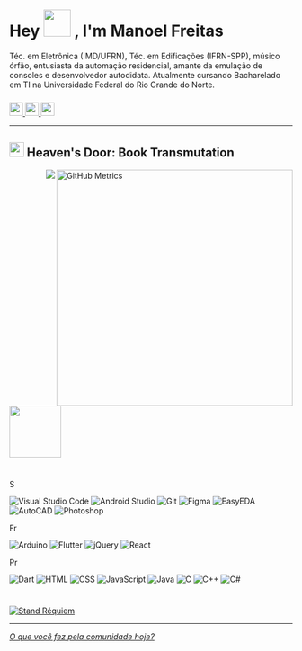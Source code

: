 <h1> 
  Hey 
  <img src="https://media.giphy.com/media/iigp4VDyf5dCLRlGkm/giphy.gif" width = "48" /> 
  , I'm Manoel Freitas
</h1>

  Téc. em Eletrônica (IMD/UFRN), Téc. em Edificações (IFRN-SPP), músico órfão, entusiasta da automação residencial, amante da emulação de consoles e desenvolvedor autodidata. Atualmente cursando Bacharelado em TI na Universidade Federal do Rio Grande do Norte.

<h3> </h3>

<div> 
  <a href="https://br.linkedin.com/in/josmanoel">
    <img src="https://img.shields.io/badge/LinkedIn-0077B5?style=for-the-badge&logo=linkedin&logoColor=white" height="24"/>
  </a>
    
  <a href="https://medium.com/@ManoelFreitas">
    <img src="https://img.shields.io/badge/Medium-12100E?style=for-the-badge&logo=medium&logoColor=white" height="24"/>
  </a>
  
  <a href="mailto:josmanoel.freitas@gmail.com">
    <img src="https://img.shields.io/badge/Gmail-D14836?style=for-the-badge&logo=gmail&logoColor=white" height="24"/>
  </a>
</div>


***

<h2>
  <img src="https://i.imgur.com/cpOXO53.gif" width = "26"/> 
  Heaven's Door: Book Transmutation
</h2>

<img align="right" alt="GitHub Metrics" src="https://gist.githubusercontent.com/JosManoel/277fce64135765cd65dd083c0be9de16/raw/b1301c88e6fa3b3978f9007014f536f45d7703b6/metrics.svg" width="420"/>
  
  
<!-- --------------------------------------------------------------------- -->

<img align="right" src="https://gist.githubusercontent.com/JosManoel/277fce64135765cd65dd083c0be9de16/raw/1e0c2de7563534abe630a2d6be6eb54376e143e6/badge_coffee&music&code.svg"/> 

<img src="https://i.imgur.com/DwsoBvD.gif" width = "92"/> 

<h1> 
  
</h1>

<!-- Software and tools -->
<img src="https://gist.githubusercontent.com/JosManoel/277fce64135765cd65dd083c0be9de16/raw/1e0c2de7563534abe630a2d6be6eb54376e143e6/title_software_and_tools.svg" alt="Software and tools" height="16" />

<p>
    <img alt="Visual Studio Code" src="https://img.shields.io/badge/Visual%20Studio%20Code-0078d7.svg?logo=visual-studio-code&logoColor=white"/>
    <img alt="Android Studio" src="https://img.shields.io/badge/Android%20Studio-008678.svg?logo=android-studio&logoColor=white"/>
    <img alt="Git" src="https://img.shields.io/badge/Git-F05033.svg?logo=git&logoColor=white"/>
    <img alt="Figma" src="https://gist.githubusercontent.com/JosManoel/277fce64135765cd65dd083c0be9de16/raw/1e0c2de7563534abe630a2d6be6eb54376e143e6/badge_figma.svg"/>
    <img alt="EasyEDA" src="https://gist.githubusercontent.com/JosManoel/277fce64135765cd65dd083c0be9de16/raw/1e0c2de7563534abe630a2d6be6eb54376e143e6/badge_easyeda.svg"/>
    <img alt="AutoCAD" src="https://gist.githubusercontent.com/JosManoel/277fce64135765cd65dd083c0be9de16/raw/1e0c2de7563534abe630a2d6be6eb54376e143e6/badge_autocad.svg"/>
    <img alt="Photoshop" src="https://gist.githubusercontent.com/JosManoel/277fce64135765cd65dd083c0be9de16/raw/1e0c2de7563534abe630a2d6be6eb54376e143e6/badge_photoshop.svg"/>

</p>


<!-- Frameworks and libraries -->
<img src="https://gist.githubusercontent.com/JosManoel/277fce64135765cd65dd083c0be9de16/raw/1e0c2de7563534abe630a2d6be6eb54376e143e6/title_frameworks_and_libraries.svg" alt="Frameworks and libraries" height="16" />

<p>
    <img alt="Arduino" src="https://img.shields.io/badge/-Arduino-00979D?logo=Arduino&logoColor=white"/>
    <img alt="Flutter" src="https://img.shields.io/badge/Flutter-02569B.svg?logo=flutter&logoColor=white"/>
    <img alt="jQuery" src="https://gist.githubusercontent.com/JosManoel/277fce64135765cd65dd083c0be9de16/raw/1c529767e3bfc8e934d8295f0c4c637b5f8cf301/badge_jquery.svg"/>
    <img alt="React" src="https://img.shields.io/badge/React-20232a.svg?logo=react&logoColor=%2361DAFB"/>
</p>


<!-- Programming languages -->
<img src="https://gist.githubusercontent.com/JosManoel/277fce64135765cd65dd083c0be9de16/raw/1e0c2de7563534abe630a2d6be6eb54376e143e6/title_programming_languages.svg" alt="Programming languages" height="16" />

<p>
  <img alt="Dart" src="https://img.shields.io/badge/Dart-15A6C4.svg?logo=dart&logoColor=white"/>
  <img alt="HTML" src="https://img.shields.io/badge/HTML-E34F26.svg?logo=html5&logoColor=white"/>
  <img alt="CSS" src="https://img.shields.io/badge/CSS-1572B6.svg?logo=css3&logoColor=white"/>
  <img alt="JavaScript" src="https://img.shields.io/badge/JavaScript-F7DF1E.svg?logo=javascript&logoColor=black"/>
  <img alt="Java" src="https://img.shields.io/badge/Java-007396.svg?logo=java&logoColor=white"/>
  <img alt="C" src="https://custom-icon-badges.herokuapp.com/badge/C-03599C.svg?logo=c-in-hexagon&logoColor=white"/>
  <img alt="C++" src="https://custom-icon-badges.herokuapp.com/badge/C++-9C033A.svg?logo=cpp2&logoColor=white"/>
  <img alt="C#" src="https://custom-icon-badges.herokuapp.com/badge/C%23-68217A.svg?logo=cs2&logoColor=white"/>
</p>

<h1> 
  
</h1>

<a href="https://metrics.lecoq.io/about/JosManoel">
      <img alt="Stand Réquiem" src="https://gist.githubusercontent.com/JosManoel/277fce64135765cd65dd083c0be9de16/raw/8a70b695a06da247b3e4a8a175ded8ad4d845690/badge_requiem.svg"/>
</a>

***

[_O que você fez pela comunidade hoje?_](https://docs.github.com/pt/get-started/exploring-projects-on-github/finding-ways-to-contribute-to-open-source-on-github)




